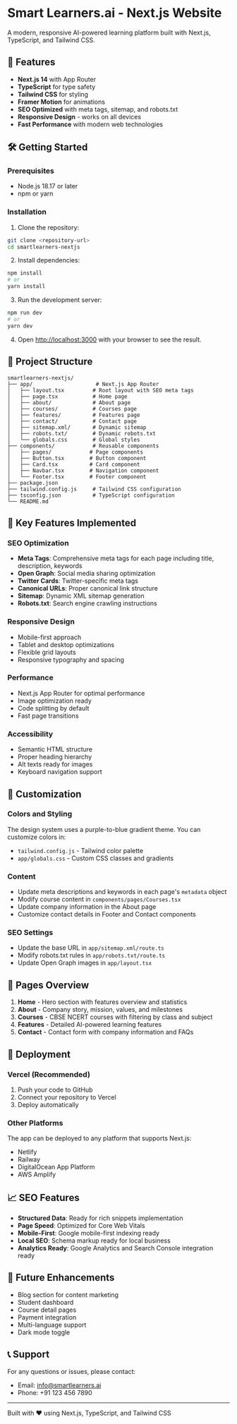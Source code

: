 # Smart Learners.ai - Next.js Website

A modern, responsive AI-powered learning platform built with Next.js, TypeScript, and Tailwind CSS.

## 🚀 Features

- **Next.js 14** with App Router
- **TypeScript** for type safety
- **Tailwind CSS** for styling
- **Framer Motion** for animations
- **SEO Optimized** with meta tags, sitemap, and robots.txt
- **Responsive Design** - works on all devices
- **Fast Performance** with modern web technologies

## 🛠️ Getting Started

### Prerequisites

- Node.js 18.17 or later
- npm or yarn

### Installation

1. Clone the repository:
```bash
git clone <repository-url>
cd smartlearners-nextjs
```

2. Install dependencies:
```bash
npm install
# or
yarn install
```

3. Run the development server:
```bash
npm run dev
# or
yarn dev
```

4. Open [http://localhost:3000](http://localhost:3000) with your browser to see the result.

## 📁 Project Structure

```
smartlearners-nextjs/
├── app/                    # Next.js App Router
│   ├── layout.tsx         # Root layout with SEO meta tags
│   ├── page.tsx           # Home page
│   ├── about/             # About page
│   ├── courses/           # Courses page
│   ├── features/          # Features page
│   ├── contact/           # Contact page
│   ├── sitemap.xml/       # Dynamic sitemap
│   ├── robots.txt/        # Dynamic robots.txt
│   └── globals.css        # Global styles
├── components/            # Reusable components
│   ├── pages/            # Page components
│   ├── Button.tsx        # Button component
│   ├── Card.tsx          # Card component
│   ├── Navbar.tsx        # Navigation component
│   └── Footer.tsx        # Footer component
├── package.json
├── tailwind.config.js     # Tailwind CSS configuration
├── tsconfig.json          # TypeScript configuration
└── README.md
```

## 🎨 Key Features Implemented

### SEO Optimization
- **Meta Tags**: Comprehensive meta tags for each page including title, description, keywords
- **Open Graph**: Social media sharing optimization
- **Twitter Cards**: Twitter-specific meta tags
- **Canonical URLs**: Proper canonical link structure
- **Sitemap**: Dynamic XML sitemap generation
- **Robots.txt**: Search engine crawling instructions

### Responsive Design
- Mobile-first approach
- Tablet and desktop optimizations
- Flexible grid layouts
- Responsive typography and spacing

### Performance
- Next.js App Router for optimal performance
- Image optimization ready
- Code splitting by default
- Fast page transitions

### Accessibility
- Semantic HTML structure
- Proper heading hierarchy
- Alt texts ready for images
- Keyboard navigation support

## 🔧 Customization

### Colors and Styling
The design system uses a purple-to-blue gradient theme. You can customize colors in:
- `tailwind.config.js` - Tailwind color palette
- `app/globals.css` - Custom CSS classes and gradients

### Content
- Update meta descriptions and keywords in each page's `metadata` object
- Modify course content in `components/pages/Courses.tsx`
- Update company information in the About page
- Customize contact details in Footer and Contact components

### SEO Settings
- Update the base URL in `app/sitemap.xml/route.ts`
- Modify robots.txt rules in `app/robots.txt/route.ts`
- Update Open Graph images in `app/layout.tsx`

## 📱 Pages Overview

1. **Home** - Hero section with features overview and statistics
2. **About** - Company story, mission, values, and milestones
3. **Courses** - CBSE NCERT courses with filtering by class and subject
4. **Features** - Detailed AI-powered learning features
5. **Contact** - Contact form with company information and FAQs

## 🚀 Deployment

### Vercel (Recommended)
1. Push your code to GitHub
2. Connect your repository to Vercel
3. Deploy automatically

### Other Platforms
The app can be deployed to any platform that supports Next.js:
- Netlify
- Railway
- DigitalOcean App Platform
- AWS Amplify

## 📈 SEO Features

- **Structured Data**: Ready for rich snippets implementation
- **Page Speed**: Optimized for Core Web Vitals
- **Mobile-First**: Google mobile-first indexing ready
- **Local SEO**: Schema markup ready for local business
- **Analytics Ready**: Google Analytics and Search Console integration ready

## 🔮 Future Enhancements

- Blog section for content marketing
- Student dashboard
- Course detail pages
- Payment integration
- Multi-language support
- Dark mode toggle

## 📞 Support

For any questions or issues, please contact:
- Email: info@smartlearners.ai
- Phone: +91 123 456 7890

---

Built with ❤️ using Next.js, TypeScript, and Tailwind CSS
